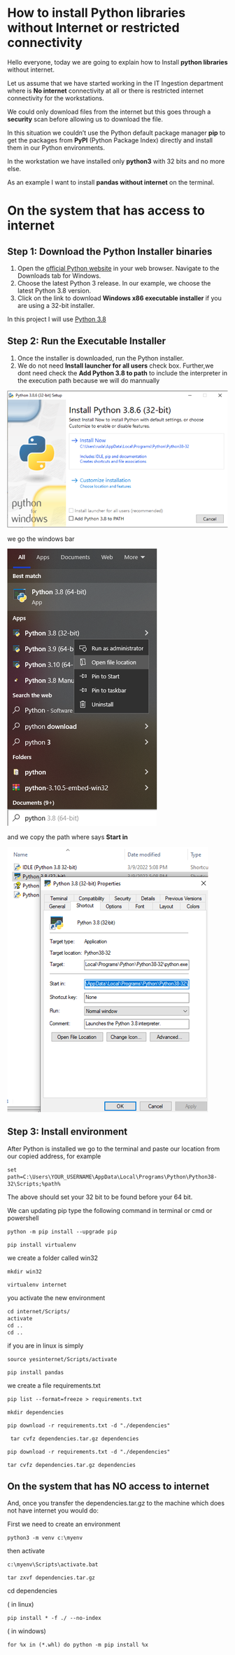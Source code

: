 
# How to install Python libraries without Internet or restricted connectivity


Hello everyone, today we are going to explain how to Install **python libraries** without internet.

Let us assume that we have started working in the IT Ingestion department where is **No internet** connectivity at all or there is restricted internet connectivity for the workstations.

 We could only download files from the internet but this goes through a  **security** scan before allowing us to download the file.

In this situation we couldn’t use the Python default package manager **pip** to get the packages from **PyPI** (Python Package Index) directly and install them in our Python environments.

In the workstation we have installed only **python3** with 32 bits and no more else.

As an example I want to install **pandas without internet** on the terminal.



# On the system that has access to internet



## Step 1: Download the Python Installer binaries

1. Open the [official Python website](https://www.python.org/downloads/windows/) in your web browser. Navigate to the Downloads tab for Windows.
2. Choose the latest Python 3 release. In our example, we choose the latest Python 3.8 version.
3. Click on the link to download **Windows x86 executable installer** if you are using a 32-bit installer.

In this project I will use [Python 3.8](https://www.python.org/ftp/python/3.8.6/python-3.8.6.exe)

## Step 2: Run the Executable Installer

1. Once the installer is downloaded, run the Python installer.
2. We do not need  **Install launcher for all users** check box. Further,we dont need check the **Add Python 3.8 to path**  to include the interpreter in the execution path because we will do mannually



![image-20220708091110885](assets/images/posts/README/image-20220708091110885.png)



we go the windows bar

![](assets/images/posts/README/win.png)

and we copy the path where says **Start in**

![image-20220708091749952](assets/images/posts/README/image-20220708091749952.png)

## Step 3: Install environment



After Python is installed  we  go to the terminal and paste our location from our copied address, for example

```
set path=C:\Users\YOUR_USERNAME\AppData\Local\Programs\Python\Python38-32\Scripts;%path%
```

The above should set your 32 bit to be found before your 64 bit.

We can updating pip type the following command in terminal or cmd or powershell

```
python -m pip install --upgrade pip
```

```
pip install virtualenv
```

we create a folder called win32

```
mkdir win32
```

```
virtualenv internet
```

you activate the new  environment

```
cd internet/Scripts/
activate
cd ..
cd ..
```

if you are in linux is simply

```
source yesinternet/Scripts/activate
```

```
pip install pandas
```

we create a file requirements.txt

```
pip list --format=freeze > requirements.txt
```

```
mkdir dependencies
```

```
pip download -r requirements.txt -d "./dependencies"
```

```
 tar cvfz dependencies.tar.gz dependencies
```

```
pip download -r requirements.txt -d "./dependencies"
```

```
tar cvfz dependencies.tar.gz dependencies
```

## On the system that has NO access to internet



And, once you transfer the dependencies.tar.gz to the machine which does not have internet you would do:

First we need to create an environment

```
python3 -m venv c:\myenv
```

then activate

```
c:\myenv\Scripts\activate.bat
```



```
tar zxvf dependencies.tar.gz
```

cd dependencies 

( in linux)

```
pip install * -f ./ --no-index  
```

( in windows)

```
for %x in (*.whl) do python -m pip install %x    
```

